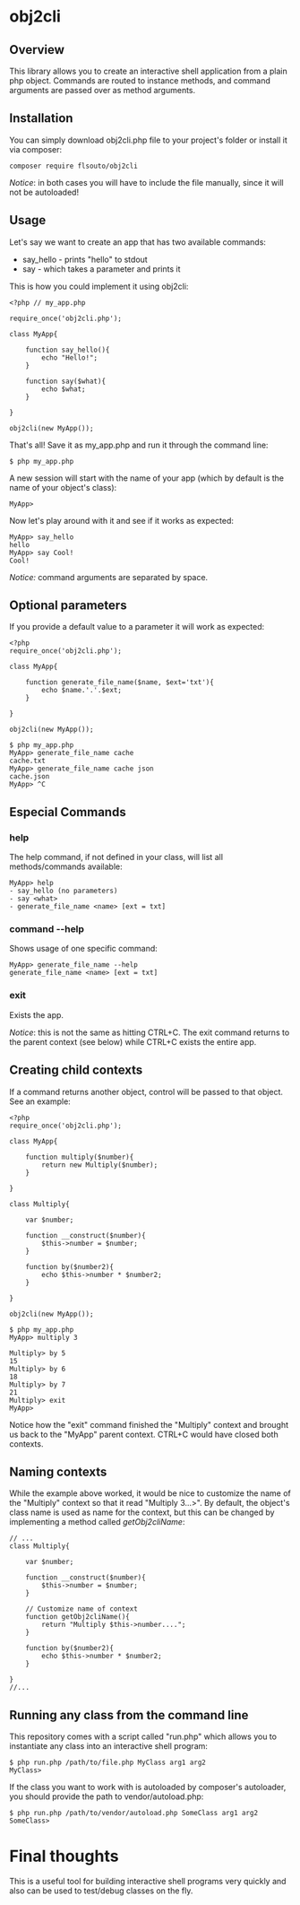 # obj2cli

## Overview

This library allows you to create an interactive shell application from a plain php object. Commands are routed to instance methods, and command arguments are passed over as method arguments.

## Installation

You can simply download obj2cli.php file to your project's folder or install it via composer:

```
composer require flsouto/obj2cli
``` 

*Notice*: in both cases you will have to include the file manually, since it will not be autoloaded!

## Usage

Let's say we want to create an app that has two available commands:

* say_hello - prints "hello" to stdout
* say - which takes a parameter and prints it

This is how you could implement it using obj2cli:

```
<?php // my_app.php

require_once('obj2cli.php');

class MyApp{
	
	function say_hello(){
		echo "Hello!";
	}

	function say($what){
		echo $what;
	}

}

obj2cli(new MyApp());

```

That's all! Save it as my_app.php and run it through the command line:

```
$ php my_app.php
```

A new session will start with the name of your app (which by default is the name of your object's class):

```
MyApp>
```

Now let's play around with it and see if it works as expected:

```
MyApp> say_hello
hello
MyApp> say Cool!
Cool!
```

*Notice:* command arguments are separated by space.

## Optional parameters

If you provide a default value to a parameter it will work as expected:

```
<?php 
require_once('obj2cli.php');

class MyApp{
	
	function generate_file_name($name, $ext='txt'){
		echo $name.'.'.$ext;
	}

}

obj2cli(new MyApp());

```

```
$ php my_app.php
MyApp> generate_file_name cache	
cache.txt
MyApp> generate_file_name cache json
cache.json
MyApp> ^C
```

## Especial Commands

### help

The help command, if not defined in your class, will list all methods/commands available:

```
MyApp> help
- say_hello (no parameters)
- say <what>
- generate_file_name <name> [ext = txt]
```

### command --help

Shows usage of one specific command:

```
MyApp> generate_file_name --help
generate_file_name <name> [ext = txt]
```

### exit

Exists the app. 

*Notice*: this is not the same as hitting CTRL+C. The exit command returns to the parent context (see below) while CTRL+C exists the entire app.

## Creating child contexts 

If a command returns another object, control will be passed to that object. See an example:

```
<?php
require_once('obj2cli.php');

class MyApp{
	
	function multiply($number){
		return new Multiply($number);
	}

}

class Multiply{

	var $number;

	function __construct($number){
		$this->number = $number;
	}

	function by($number2){
		echo $this->number * $number2;
	}

}

obj2cli(new MyApp());
```

```
$ php my_app.php 
MyApp> multiply 3

Multiply> by 5
15
Multiply> by 6
18
Multiply> by 7
21
Multiply> exit
MyApp> 
```

Notice how the "exit" command finished the "Multiply" context and brought us back to the "MyApp" parent context. CTRL+C would have closed both contexts.

## Naming contexts

While the example above worked, it would be nice to customize the name of the "Multiply" context so that it read "Multiply 3...>". By default, the object's class name is used as name for the context, but this can be changed by implementing a method called *getObj2cliName*:

```
// ...
class Multiply{

	var $number;

	function __construct($number){
		$this->number = $number;
	}

	// Customize name of context
	function getObj2cliName(){
		return "Multiply $this->number....";
	}

	function by($number2){
		echo $this->number * $number2;
	}

}
//...
```

## Running any class from the command line

This repository comes with a script called "run.php" which allows you to instantiate any class into an interactive shell program:

```
$ php run.php /path/to/file.php MyClass arg1 arg2
MyClass> 
```

If the class you want to work with is autoloaded by composer's autoloader, you should provide the path to vendor/autoload.php:

```
$ php run.php /path/to/vendor/autoload.php SomeClass arg1 arg2
SomeClass>
```

# Final thoughts

This is a useful tool for building interactive shell programs very quickly and also can be used to test/debug classes on the fly.





